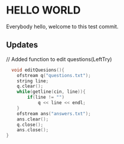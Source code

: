 # HELLO WORLD

Everybody hello, welcome to this test commit.

## Updates

// Added function to edit questions(LeftTry)

```cpp
  void editQuesions(){
    ofstream q("questions.txt");
    string line;
    q.clear();
    while(getline(cin, line)){
        if(line != "")
            q << line << endl;
    }
    ofstream ans("answers.txt");
    ans.clear();
    q.close();
    ans.close();
}
```
